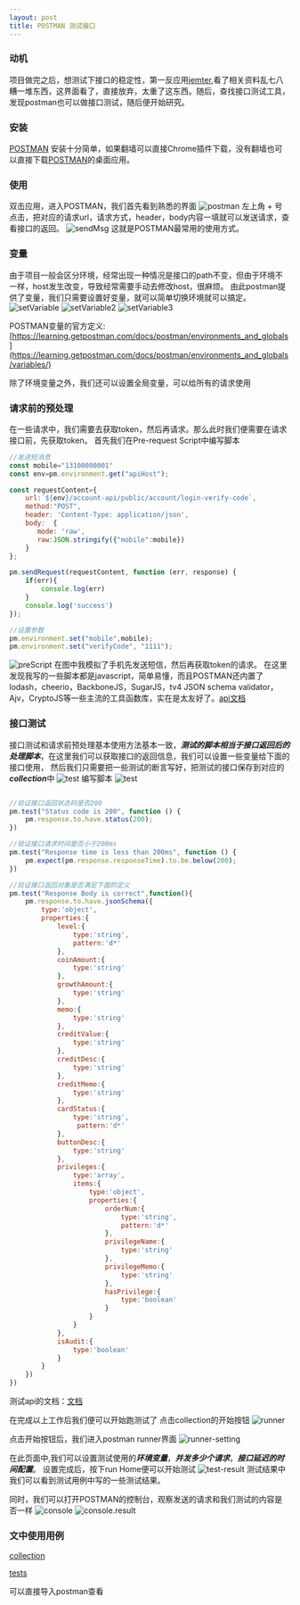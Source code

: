 ```yaml
---
layout: post
title: POSTMAN 测试接口
---
```

### 动机
项目做完之后，想测试下接口的稳定性，第一反应用[jemter](https://baike.baidu.com/item/Jmeter/3104456),看了相关资料乱七八糟一堆东西，这界面看了，直接放弃，太重了这东西。随后，查找接口测试工具，发现postman也可以做接口测试，随后便开始研究。

### 安装
[POSTMAN](https://www.getpostman.com/downloads/) 安装十分简单，如果翻墙可以直接Chrome插件下载，没有翻墙也可以直接下载[POSTMAN](https://www.getpostman.com/downloads/)的桌面应用。

### 使用
双击应用，进入POSTMAN，我们首先看到熟悉的界面
![postman](http://static.chryseis.cn/postman/postman.jpg)
左上角 + 号点击，把对应的请求url，请求方式，header，body内容一填就可以发送请求，查看接口的返回。
![sendMsg](http://static.chryseis.cn/postman/sendMsg.jpg) 这就是POSTMAN最常用的使用方式。

### 变量
由于项目一般会区分环境，经常出现一种情况是接口的path不变，但由于环境不一样，host发生改变，导致经常需要手动去修改host，很麻烦。
由此postman提供了变量，我们只需要设置好变量，就可以简单切换环境就可以搞定。
![setVariable](http://static.chryseis.cn/postman/setVariable.jpg)
![setVariable2](http://static.chryseis.cn/postman/setVariable2.jpg)
![setVariable3](http://static.chryseis.cn/postman/setVariable3.jpg)

POSTMAN变量的官方定义:
[https://learning.getpostman.com/docs/postman/environments_and_globals](https://learning.getpostman.com/docs/postman/environments_and_globals/variables/)

除了环境变量之外，我们还可以设置全局变量，可以给所有的请求使用

### 请求前的预处理
在一些请求中，我们需要去获取token，然后再请求。那么此时我们便需要在请求接口前，先获取token。
首先我们在Pre-request Script中编写脚本

``` javascript
//发送短消息
const mobile="13100000001"
const env=pm.environment.get("apiHost");

const requestContent={
    url:`${env}/account-api/public/account/login-verify-code`,
    method:"POST",
    header: 'Content-Type: application/json',
    body:  {
       mode: 'raw',
       raw:JSON.stringify({"mobile":mobile})
    }
};

pm.sendRequest(requestContent, function (err, response) {
    if(err){
        console.log(err)
    }
    console.log('success')
});

//设置参数
pm.environment.set("mobile",mobile);
pm.environment.set("verifyCode", "1111");

```
![preScript](http://static.chryseis.cn/postman/preScript.jpg)
在图中我模拟了手机先发送短信，然后再获取token的请求。
在这里发现我写的一些脚本都是javascript，简单易懂，而且POSTMAN还内置了lodash，cheerio，BackboneJS，SugarJS，tv4 JSON schema validator，Ajv，CryptoJS等一些主流的工具函数库，实在是太友好了。[api文档](https://learning.getpostman.com/docs/postman/scripts/postman_sandbox/)

### 接口测试
接口测试和请求前预处理基本使用方法基本一致，***测试的脚本相当于接口返回后的处理脚本***，在这里我们可以获取接口的返回信息，我们可以设置一些变量给下面的接口使用， 然后我们只需要把一些测试的断言写好，把测试的接口保存到对应的***collection***中
![test](http://static.chryseis.cn/postman/postman-test.jpg)
编写脚本
![test](http://static.chryseis.cn/postman/post.jpg)

```javascript

//验证接口返回状态码是否200
pm.test("Status code is 200", function () {
    pm.response.to.have.status(200);
})

//验证接口请求时间是否小于200ms
pm.test("Response time is less than 200ms", function () {
    pm.expect(pm.response.responseTime).to.be.below(200);
})

//验证接口返回对象是否满足下面的定义
pm.test("Response Body is correct",function(){
    pm.response.to.have.jsonSchema({
        type:'object',
        properties:{
            level:{
                type:'string',
                pattern:'d*'
            },
            coinAmount:{
                type:'string'
            },
            growthAmount:{
                type:'string'
            },
            memo:{
                type:'string'
            },
            creditValue:{
                type:'string'
            },
            creditDesc:{
                type:'string'
            },
            creditMemo:{
                type:'string'
            },
            cardStatus:{
                type:'string',
                 pattern:'d*'
            },
            buttonDesc:{
                type:'string'
            },
            privileges:{
                type:'array',
                items:{
                    type:'object',
                    properties:{
                        orderNum:{
                            type:'string',
                            pattern:'d*'
                        },
                        privilegeName:{
                            type:'string'
                        },
                        privilegeMemo:{
                            type:'string'
                        },
                        hasPrivilege:{
                            type:'boolean'
                        }
                    }
                }
            },
            isAudit:{
                type:'boolean'
            }
        }
    })
})

```

测试api的文档：[文档](https://learning.getpostman.com/docs/postman/scripts/postman_sandbox_api_reference/#pmtest)

在完成以上工作后我们便可以开始跑测试了
点击collection的开始按钮
![runner](http://static.chryseis.cn/postman/runner.jpg)

点击开始按钮后，我们进入postman runner界面
![runner-setting](http://static.chryseis.cn/postman/runner-setting.jpg)

在此页面中,我们可以设置测试使用的***环境变量***，***并发多少个请求***，***接口延迟的时间配置***。
设置完成后，按下run Home便可以开始测试
![test-result](http://static.chryseis.cn/postman/postman-test-result.jpg)
测试结果中我们可以看到测试用例中写的一些测试结果。

同时，我们可以打开POSTMAN的控制台，观察发送的请求和我们测试的内容是否一样
![console](http://static.chryseis.cn/postman/console.jpg)
![console.result](http://static.chryseis.cn/postman/console.result.jpg)

### 文中使用用例
[collection](http://static.chryseis.cn/postman/beauty-rights.postman_collection.json)

[tests](http://static.chryseis.cn/postman/home.postman_test_run.json)

可以直接导入postman查看